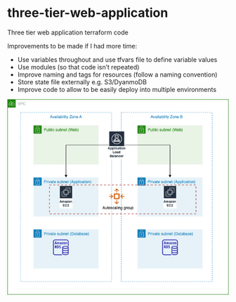 # three-tier-web-application
Three tier web application terraform code

Improvements to be made if I had more time:
* Use variables throughout and use tfvars file to define variable values 
* Use modules (so that code isn’t repeated) 
* Improve naming and tags for resources (follow a naming convention) 
* Store state file externally e.g. S3/DyanmoDB
* Improve code to allow to be easily deploy into multiple environments 


![Alt text](diagram.png)
